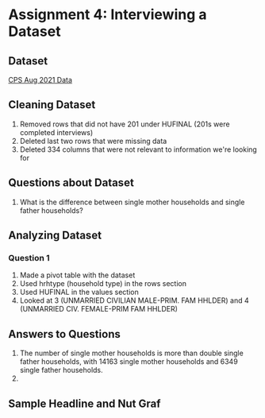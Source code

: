# Assignment 4: Interviewing a Dataset

## Dataset

[CPS Aug 2021 Data](https://github.com/juliashapero/datavisualization-fall2021/blob/main/CPS%20Aug%202021%20Data%20Cleaned%20FINAL.csv)

## Cleaning Dataset

1. Removed rows that did not have 201 under HUFINAL (201s were completed interviews)
2. Deleted last two rows that were missing data
3. Deleted 334 columns that were not relevant to information we're looking for

## Questions about Dataset

1. What is the difference between single mother households and single father households? 

## Analyzing Dataset

### Question 1

1. Made a pivot table with the dataset
2. Used hrhtype (household type) in the rows section
3. Used HUFINAL in the values section
4. Looked at 3 (UNMARRIED CIVILIAN MALE-PRIM. FAM HHLDER) and 4 (UNMARRIED CIV. FEMALE-PRIM FAM HHLDER)

## Answers to Questions

1. The number of single mother households is more than double single father households, with 14163 single mother households and 6349 single father households.
2. 

## Sample Headline and Nut Graf
